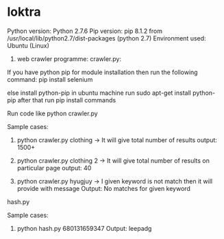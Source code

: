 # loktra

Python version: Python 2.7.6
Pip version: pip 8.1.2 from /usr/local/lib/python2.7/dist-packages (python 2.7)
Environment used: Ubuntu (Linux)

1. web crawler programme:
crawler.py:

If you have python pip for module installation then run the following command:
pip install selenium

else install python-pip in ubuntu machine run sudo apt-get install python-pip after that run pip install commands

Run code like python crawler.py <keyword> <pg>

Sample cases:
1. python crawler.py clothing  -> It will give total number of results
output: 1500+

2. python crawler.py clothing 2 -> It will give total number of results on particular page
output: 40

3. python crawler.py hyugjuy  -> I given keyword is not match then it will provide with message
Output: No matches for given keyword

hash.py

Sample cases:
1. python hash.py 680131659347
Output: leepadg
